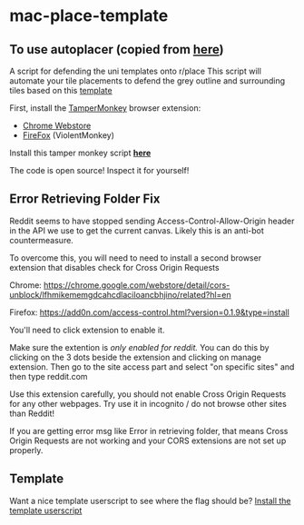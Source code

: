 # mac-place-template

## To use autoplacer (copied from [here](https://github.com/ca-place/ca-place-script/blob/main/README.md))

A script for defending the uni templates onto r/place
This script will automate your tile placements to defend the grey outline and surrounding tiles based on this [template](https://raw.githubusercontent.com/err53/mac-place-template/main/canada_uni_full_size.png)

First, install the [TamperMonkey](https://www.tampermonkey.net/) browser extension:
- [Chrome Webstore](https://chrome.google.com/webstore/detail/tampermonkey/dhdgffkkebhmkfjojejmpbldmpobfkfo?hl=en)
 - [FireFox](https://addons.mozilla.org/en-US/firefox/addon/violentmonkey/) (ViolentMonkey)

Install this tamper monkey script **[here](https://github.com/err53/mac-place-template/raw/main/autoplacer.user.js)**

The code is open source! Inspect it for yourself!

## Error Retrieving Folder Fix
Reddit seems to have stopped sending Access-Control-Allow-Origin header in the API we use to get the current canvas. Likely this is an anti-bot countermeasure.

To overcome this, you will need to need to install a second browser extension that disables check for Cross Origin Requests

Chrome: https://chrome.google.com/webstore/detail/cors-unblock/lfhmikememgdcahcdlaciloancbhjino/related?hl=en

Firefox: https://add0n.com/access-control.html?version=0.1.9&type=install

You'll need to click extension to enable it.

Make sure the extention is _only enabled for reddit._ You can do this by clicking on the 3 dots beside the extension and clicking on manage extension. Then go to the site access part and select "on specific sites" and then type reddit.com

Use this extension carefully, you should not enable Cross Origin Requests for any other webpages. Try use it in incognito / do not browse other sites than Reddit!

If you are getting error msg like Error in retrieving folder, that means Cross Origin Requests are not working and your CORS extensions are not set up properly.

## Template

Want a nice template userscript to see where the flag should be? [Install the template userscript](https://github.com/err53/mac-place-template/raw/main/userscript.user.js)
